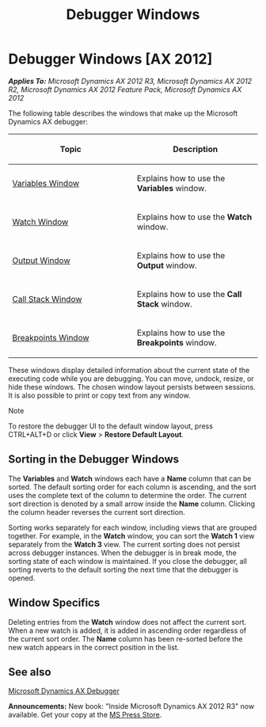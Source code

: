 ﻿---
title: Debugger Windows
TOCTitle: Debugger Windows
ms:assetid: e9803fd3-c468-4d69-9b0d-88fb416b8ad8
ms:mtpsurl: https://msdn.microsoft.com/en-us/library/Aa569670(v=AX.60)
ms:contentKeyID: 35239324
ms.date: 05/18/2015
mtps_version: v=AX.60
---

# Debugger Windows [AX 2012]


_**Applies To:** Microsoft Dynamics AX 2012 R3, Microsoft Dynamics AX 2012 R2, Microsoft Dynamics AX 2012 Feature Pack, Microsoft Dynamics AX 2012_

The following table describes the windows that make up the Microsoft Dynamics AX debugger:

<table>
<colgroup>
<col style="width: 50%" />
<col style="width: 50%" />
</colgroup>
<thead>
<tr class="header">
<th><p>Topic</p></th>
<th><p>Description</p></th>
</tr>
</thead>
<tbody>
<tr class="odd">
<td><p><a href="variables-window.md">Variables Window</a></p></td>
<td><p>Explains how to use the <strong>Variables</strong> window.</p></td>
</tr>
<tr class="even">
<td><p><a href="watch-window.md">Watch Window</a></p></td>
<td><p>Explains how to use the <strong>Watch</strong> window.</p></td>
</tr>
<tr class="odd">
<td><p><a href="output-window.md">Output Window</a></p></td>
<td><p>Explains how to use the <strong>Output</strong> window.</p></td>
</tr>
<tr class="even">
<td><p><a href="call-stack-window.md">Call Stack Window</a></p></td>
<td><p>Explains how to use the <strong>Call Stack</strong> window.</p></td>
</tr>
<tr class="odd">
<td><p><a href="breakpoints-window.md">Breakpoints Window</a></p></td>
<td><p>Explains how to use the <strong>Breakpoints</strong> window.</p></td>
</tr>
</tbody>
</table>


These windows display detailed information about the current state of the executing code while you are debugging. You can move, undock, resize, or hide these windows. The chosen window layout persists between sessions. It is also possible to print or copy text from any window.


> [!NOTE]
> <P>To restore the debugger UI to the default window layout, press CTRL+ALT+D or click <STRONG>View</STRONG> &gt; <STRONG>Restore Default Layout</STRONG>.</P>



## Sorting in the Debugger Windows

The **Variables** and **Watch** windows each have a **Name** column that can be sorted. The default sorting order for each column is ascending, and the sort uses the complete text of the column to determine the order. The current sort direction is denoted by a small arrow inside the **Name** column. Clicking the column header reverses the current sort direction.

Sorting works separately for each window, including views that are grouped together. For example, in the **Watch** window, you can sort the **Watch 1** view separately from the **Watch 3** view. The current sorting does not persist across debugger instances. When the debugger is in break mode, the sorting state of each window is maintained. If you close the debugger, all sorting reverts to the default sorting the next time that the debugger is opened.

## Window Specifics

Deleting entries from the **Watch** window does not affect the current sort. When a new watch is added, it is added in ascending order regardless of the current sort order. The **Name** column has been re-sorted before the new watch appears in the correct position in the list.

## See also

[Microsoft Dynamics AX Debugger](microsoft-dynamics-ax-debugger.md)

  
**Announcements:** New book: "Inside Microsoft Dynamics AX 2012 R3" now available. Get your copy at the [MS Press Store](https://www.microsoftpressstore.com/store/inside-microsoft-dynamics-ax-2012-r3-9780735685109).

